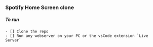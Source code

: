 ### Spotify Home Screen clone

##### To run

    - [] Clone the repo
    - [] Run any webserver on your PC or the vsCode extension `Live Server`

